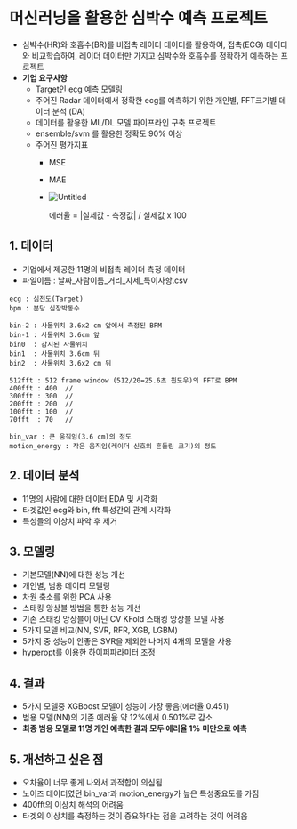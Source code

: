 # 머신러닝을 활용한 심박수 예측 프로젝트

* 심박수(HR)와 호흡수(BR)를 비접촉 레이더 데이터를 활용하여, 접촉(ECG) 데이터와 비교학습하여, 레이더 데이터만 가지고 심박수와 호흡수를 정확하게 예측하는 프로젝트
* **기업 요구사항**  
  * Target인 ecg 예측 모델링  
  * 주어진 Radar 데이터에서 정확한 ecg를 예측하기 위한 개인별, FFT크기별 데이터 분석 (DA)  
  * 데이터를 활용한 ML/DL 모델 파이프라인 구축 프로젝트
  * ensemble/svm 를 활용한 정확도 90% 이상
  * 주어진 평가지표  
    * MSE
    * MAE
  
    * ![Untitled](https://user-images.githubusercontent.com/86766081/163770911-03c3b82d-f92e-4d20-8a6d-e073986db5fe.png)
    
      에러율 = |실제값 - 측정값| / 실제값 x 100  
   
## 1. 데이터

   * 기업에서 제공한 11명의 비접촉 레이더 측정 데이터 
   * 파일이름 : 날짜_사람이름_거리_자세_특이사항.csv  
    
    ecg : 심전도(Target)
    bpm : 분당 심장박동수

    bin-2 : 사물위치 3.6x2 cm 앞에서 측정된 BPM
    bin-1 : 사물위치 3.6cm 앞
    bin0  : 감지된 사물위치
    bin1  : 사물위치 3.6cm 뒤
    bin2  : 사물위치 3.6x2 cm 뒤
    
    512fft : 512 frame window (512/20=25.6초 윈도우)의 FFT로 BPM
    400fft : 400  //
    300fft : 300  //
    200fft : 200  //
    100fft : 100  //
    70fft  : 70   //

    bin_var : 큰 움직임(3.6 cm)의 정도
    motion_energy : 작은 움직임(레이더 신호의 흔들림 크기)의 정도
    
## 2. 데이터 분석
   * 11명의 사람에 대한 데이터 EDA 및 시각화
   * 타겟값인 ecg와 bin, fft 특성간의 관계 시각화
   * 특성들의 이상치 파악 후 제거
   
## 3. 모델링
   * 기본모델(NN)에 대한 성능 개선
   * 개인별, 범용 데이터 모델링
   * 차원 축소를 위한 PCA 사용
   * 스태킹 앙상블 방법을 통한 성능 개선
   * 기존 스태킹 앙상블이 아닌 CV KFold 스태킹 앙상블 모델 사용
   * 5가지 모델 비교(NN, SVR, RFR, XGB, LGBM)
   * 5가지 중 성능이 안좋은 SVR을 제외한 나머지 4개의 모델을 사용
   * hyperopt를 이용한 하이퍼파라미터 조정
   
## 4. 결과
   * 5가지 모델중 XGBoost 모델이 성능이 가장 좋음(에러율 0.451)
   * 범용 모델(NN)의 기존 에러율 약 12%에서 0.501%로 감소
   * **최종 범용 모델로 11명 개인 예측한 결과 모두 에러율 1% 미만으로 예측**
   
## 5. 개선하고 싶은 점
   * 오차율이 너무 좋게 나와서 과적합이 의심됨
   * 노이즈 데이터였던 bin_var과 motion_energy가 높은 특성중요도를 가짐
   * 400fft의 이상치 해석의 어려움
   * 타겟의 이상치를 측정하는 것이 중요하다는 점을 고려하는 것이 어려움
